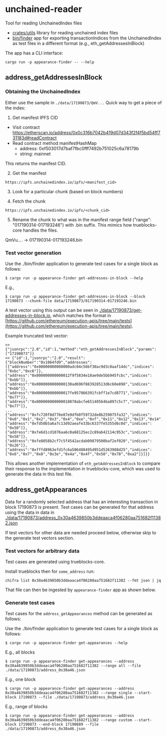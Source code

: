# unchained-reader
Tool for reading UnchainedIndex files

- [crates/utils](./crates/utils) library for reading unchained index files
- [bin/finder](./bin/finder) app for exporting transactionIndices from the UnchainedIndex as test
files in a different format (e.g., eth_getAddressesInBlock)

The app has a CLI interface:
```command
cargo run -p appearance-finder -- --help
```

## address_getAddressesInBlock

### Obtaining the UnchainedIndex

Either use the sample in `./data/17190873/QmV...` Quick way to get a piece of the index:

1. Get manifest IPFS CID

- Visit contract https://etherscan.io/address/0x0c316b7042b419d07d343f2f4f5bd54ff731183d#readContract
- Read contract method manifestHashMap
    - address: 0xf503017d7baf7fbc0fff7492b751025c6a78179b
    - string: mainnet

This returns the manifest CID.

2. Get the manifest

`https://ipfs.unchainedindex.io/ipfs/<manifest_cid>`

3. Look for a particular chunk (based on block numbers)

4. Fetch the chunk

`https://ipfs.unchainedindex.io/ipfs/<chunk_cid>`

5. Rename the chunk to what was in the manifest range field ("range": "017190314-017193246")
with .bin suffix. This mimics how trueblocks-core handles the files.

QmVu.... -> 017190314-017193246.bin

### Test vector generation

Use the ./bin/finder application to generate test cases for a single block as follows:
```command
$ cargo run -p appearance-finder get-addresses-in-block --help
```
E.g.,
```command
$ cargo run -p appearance-finder get-addresses-in-block --block 17190873 --chunk-file data/17190873/017190314-017193246.bin
```

A test vector using this output can be seen in [./data/17190873/get-addresses-in-block.io](./data/17190873/get-addresses-in-block.io),
which matches the format in [https://github.com/ethereum/execution-apis/tree/main/tests](https://github.com/ethereum/execution-apis/tree/main/tests).

Example truncated test vector:
```console
>> {"jsonrpc":"2.0","id":1,"method":"eth_getAddressesInBlock","params":["17190873"]}
<< {"id":1,"jsonrpc":"2.0","result":{"blockNumber":"0x1064fd9","addresses":[{"address":"0x00000000000000adc04c56bf30ac9d3c0aaf14dc","indices":["0xbc","0xc6"]},{"address":"0x000000000000012f9f5834e18ae9de5bb945fcbc","indices":["0xbb"]},{"address":"0x0000000000000130ad696f883928513d6c60e898","indices":["0xbb"]},{"address":"0x000000000000017fe957866391fcbff1e7cd8771","indices":["0x77"]},{"address":"0x000000000000018078abcfe65140564ba897c5c7","indices":["0x77"]},
...
{"address":"0xfc720f8d776e87e9dfb0f59732de8b259875fa32","indices":["0x0","0x1","0x2","0x3","0x4","0xe","0xf","0x11","0x12","0x13","0x14","0x15","0x16","0x17","0x18","0x19","0x1a","0x1c","0x25","0x57","0x7b","0x82","0x83","0x84","0x85","0x86","0x87","0x88","0x89","0x8a","0x8b","0x8c","0x8e","0x8f","0x91","0x92","0x93","0x94","0x95","0x96","0x97","0x98","0x99","0x9a","0x9b","0x9c"]},{"address":"0xfd50b5a6a7c13d92aeafe33bc6337fe5355d6c0d","indices":["0x50"]},{"address":"0xfe6d1cd1076aa6c0a68125ec2c89ab42114c953c","indices":["0x58"]},{"address":"0xfe8058b2cf7c5f4542acdab09879500baf2ef020","indices":["0x26"]},{"address":"0xfffd8963efd1fc6a506488495d951d5263988d25","indices":["0x6","0x7","0x8","0x3e","0x4a","0x4f","0x50","0x78","0xa2"]}]}}
```
This allows another implementation of `eth_getAddressesInBlock` to compare their response
to the implementation in trueblocks-core, which was used to generate the data in this test file.

## address_getAppearances

Data for a randomly selected address that has an interesting transaction in block 17190873
is present. Test cases can be generated for that address
using the data in data in [./data/17190873/address_0x30a4639850b3ddeaaca4f06280aa751682f11382.json](./data/17190873/address_0x30a4639850b3ddeaaca4f06280aa751682f11382.json)

If test vectors for other data are needed proceed below, otherwise skip to the
generate test vectors section.
### Test vectors for arbitrary data

Test cases are generated using trueblocks-core.

Install trueblocks then for `some_address` run:
```
chifra list 0x30a4639850b3ddeaaca4f06280aa751682f11382 --fmt json | jq
```
That file can then be ingested by `appearance-finder` app as shown below.

### Generate test cases

Test cases for the `address_getAppearances` method can be generated as follows:

Use the ./bin/finder application to generate test cases for a single block as follows:
```command
$ cargo run -p appearance-finder get-appearances --help
```
E.g., all blocks
```command
$ cargo run -p appearance-finder get-appearances --address 0x30a4639850b3ddeaaca4f06280aa751682f11382 --range all --file ./data/17190873/address_0x30a46.json
```
E.g., one block
```command
$ cargo run -p appearance-finder get-appearances --address 0x30a4639850b3ddeaaca4f06280aa751682f11382 --range single --start-block 17190873 --file ./data/17190873/address_0x30a46.json
```
E.g., range of blocks
```command
$ cargo run -p appearance-finder get-appearances --address 0x30a4639850b3ddeaaca4f06280aa751682f11382 --range custom --start-block 17190873 --end-block 17190889 --file ./data/17190873/address_0x30a46.json
```
